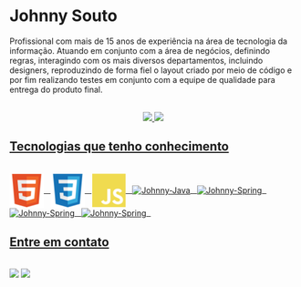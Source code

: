 # Johnny Souto

Profissional com mais de 15 anos de experiência na área de tecnologia da informação. Atuando em conjunto com a área de negócios, definindo regras, interagindo com os mais diversos departamentos, incluindo designers, reproduzindo de forma fiel o layout criado por meio de código e por fim realizando testes em conjunto com a equipe de qualidade para entrega do produto final.

<br>

<!--
**johnnysoutodev/johnnysoutodev** is a ✨ _special_ ✨ repository because its `README.md` (this file) appears on your GitHub profile.

Here are some ideas to get you started:

- 🔭 I’m currently working on ...
- 🌱 I’m currently learning ...
- 👯 I’m looking to collaborate on ...
- 🤔 I’m looking for help with ...
- 💬 Ask me about ...
- 📫 How to reach me: ...
- 😄 Pronouns: ...
- ⚡ Fun fact: ...
-->

<div align="center">
  <a href="https://github.com/johnnysoutodev">
  <img height="180em" src="https://github-readme-stats.vercel.app/api?username=johnnysoutodev&show_icons=true&theme=dark&include_all_commits=true&count_private=true&locale=pt-BR"/>
  <img height="180em" src="https://github-readme-stats.vercel.app/api/top-langs/?username=johnnysoutodev&layout=compact&langs_count=4&theme=dark&locale=pt-BR"/>
</div>
  
## Tecnologias que tenho conhecimento

<div style="display: inline_block"><br>  
  <img align="center" alt="Johnny-HTML" height="60" width="60" src="https://raw.githubusercontent.com/devicons/devicon/master/icons/html5/html5-original.svg">
  &nbsp;
  <img align="center" alt="Johnny-CSS" height="60" width="60" src="https://raw.githubusercontent.com/devicons/devicon/master/icons/css3/css3-original.svg">
  &nbsp;
  <img align="center" alt="Johnny-JS" height="60" width="60" src="https://raw.githubusercontent.com/devicons/devicon/master/icons/javascript/javascript-plain.svg">
  &nbsp;
  <img align="center" alt="Johnny-Java" height="60" width="60" src="https://cdn.jsdelivr.net/gh/devicons/devicon/icons/java/java-original-wordmark.svg" />
  &nbsp;
  <img align="center" alt="Johnny-Spring" height="60" width="60" src="https://cdn.jsdelivr.net/gh/devicons/devicon/icons/spring/spring-original.svg" />
  &nbsp;
  <img align="center" alt="Johnny-Spring" height="60" width="60" src="https://cdn.jsdelivr.net/gh/devicons/devicon/icons/mysql/mysql-original-wordmark.svg" />
  &nbsp;
  <img align="center" alt="Johnny-Spring" height="60" width="60" src="https://cdn.jsdelivr.net/gh/devicons/devicon/icons/amazonwebservices/amazonwebservices-plain-wordmark.svg" />
  &nbsp;
</div>
  
## Entre em contato
<div style="display: inline_block"><br>
  <a href="https://www.linkedin.com/in/johnnysouto" target="_blank"><img src="https://img.shields.io/badge/-LinkedIn-%230077B5?style=for-the-badge&logo=linkedin&logoColor=white" /></a>
  <a href = "mailto:johnnyjnsgmail.com?subject=Te%20encontrei%20no%20GitHub"><img src="https://img.shields.io/badge/-Gmail-%23333?style=for-the-badge&logo=gmail&logoColor=white" /></a>
</div>

<br>

